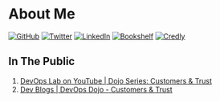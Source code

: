 # About Me

[![GitHub](https://img.shields.io/badge/GitHub-kittychiu-lightgrey.svg)](https://github.com/kittychiu)
[![Twitter](https://img.shields.io/badge/Twitter-kittychiuau-blue.svg)](https://twitter.com/kittychiuau)
[![LinkedIn](https://img.shields.io/badge/LinkedIn-kittychiu-blue.svg)](https://www.linkedin.com/in/kittychiu/)
[![Bookshelf](https://img.shields.io/badge/Bookshelf-kittybookcase-yellow.svg)](https://www.goodreads.com/kittybookcase)
[![Credly](https://img.shields.io/badge/Credly-kittychiu-orange.svg)](https://www.credly.com/users/kittychiu/badges)


## In The Public

1. [DevOps Lab on YouTube | Dojo Series: Customers & Trust](https://youtu.be/6VhtozP3K0A)
2. [Dev Blogs | DevOps Dojo - Customers & Trust](https://aka.ms/DevOpsLab/Dojo/Customers)


<!--
**KittyChiu/kittychiu** is a ✨ _special_ ✨ repository because its `README.md` (this file) appears on your GitHub profile.

Here are some ideas to get you started:

- 🔭 I’m currently working on ...
- 🌱 I’m currently learning ...
- 👯 I’m looking to collaborate on ...
- 🤔 I’m looking for help with ...
- 💬 Ask me about ...
- 📫 How to reach me: ...
- 😄 Pronouns: ...
- ⚡ Fun fact: ...
-->
